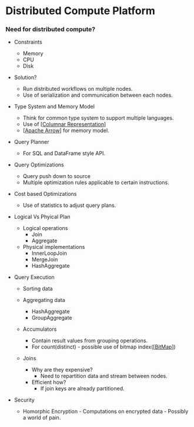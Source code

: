 # Distributed Compute Platform

### Need for distributed compute?

- Constraints
    - Memory
    - CPU
    - Disk

- Solution?
    - Run distributed workflows on multiple nodes.
    - Use of serialization and communication between each nodes.

- Type System and Memory Model
    - Think for common type system to support multiple languages.
    - Use of [[Columnar Representation]]
    - [[Apache Arrow]] for memory model.

- Query Planner
    - For SQL and DataFrame style API.

- Query Optimizations
  - Query push down to source
  - Multiple optimization rules applicable to certain instructions.

- Cost based Optimizations
    - Use of statistics to adjust query plans.

- Logical Vs Phyical Plan
    - Logical operations
        - Join
        - Aggregate
    - Physical implementations
        - InnerLoopJoin
        - MergeJoin
        - HashAggregate

- Query Execution
    - Sorting data 
    - Aggregating data 
        - HashAggregate
        - GroupAggregate
    - Accumulators
        - Contain result values from grouping operations.
        - For count(distinct) - possible use of bitmap index([[BitMap]])

    - Joins
        - Why are they expensive?
            - Need to repartition data and stream between nodes.
        - Efficient how?
            - If join keys are already partitioned.

- Security
    - Homorphic Encryption - Computations on encrypted data - Possibly a world of pain.



[//begin]: # "Autogenerated link references for markdown compatibility"
[Columnar Representation]: columnar-representation "Columnar Representation"
[Apache Arrow]: apache-arrow "Apache Arrow"
[BitMap]: bitmap "BitMap"
[//end]: # "Autogenerated link references"